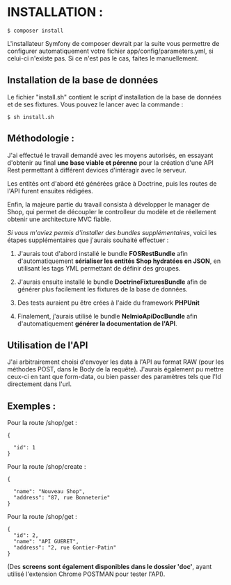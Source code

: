 INSTALLATION :
========================
```
$ composer install
```

L'installateur Symfony de composer devrait par la suite vous permettre de configurer automatiquement votre fichier app/config/parameters.yml, si celui-ci n'existe pas.
Si ce n'est pas le cas, faites le manuellement.

Installation de la base de données
--------------

Le fichier "install.sh" contient le script d'installation de la base de données et de ses fixtures. Vous pouvez le lancer avec la commande :
```
$ sh install.sh
```

## Méthodologie :

J'ai effectué le travail demandé avec les moyens autorisés, en essayant d'obtenir au final **une base viable et pérenne** pour la création d'une API Rest permettant à différent devices d'intéragir avec le serveur.


Les entités ont d'abord été générées grâce à Doctrine,
puis les routes de l'API furent ensuites rédigées.


Enfin, la majeure partie du travail consista à développer le manager de Shop,
qui permet de découpler le controlleur du modèle et de réellement obtenir une architecture MVC fiable.

*Si vous m'aviez permis d'installer des bundles supplémentaires*,
voici les étapes supplémentaires que j'aurais souhaité effectuer :

1. J'aurais tout d'abord installé le bundle **FOSRestBundle** afin d'automatiquement **sérialiser les entités Shop hydratées en JSON**,
en utilisant les tags YML permettant de définir des groupes.

2. J'aurais ensuite installé le bundle **DoctrineFixturesBundle** afin de générer plus facilement les fixtures de la base de données.

3. Des tests auraient pu être crées à l'aide du framework **PHPUnit**

4. Finalement, j'aurais utilisé le bundle **NelmioApiDocBundle** afin d'automatiquement **générer la documentation de l'API**.


Utilisation de l'API
--------------

J'ai arbitrairement choisi d'envoyer les data à l'API au format RAW (pour les méthodes POST, dans le Body de la requête).
J'aurais également pu mettre ceux-ci en tant que form-data, ou bien passer des paramètres tels que l'Id directement dans l'url.


## Exemples :

Pour la route /shop/get :
```
{

  "id": 1
}
```

Pour la route /shop/create :
```
{

  "name": "Nouveau Shop",
  "address": "87, rue Bonneterie"
}
```

Pour la route /shop/get :
```
{
  "id": 2,
  "name": "API GUERET",
  "address": "2, rue Gontier-Patin"
}
```

(Des **screens sont également disponibles dans le dossier 'doc'**, ayant utilisé l'extension Chrome POSTMAN pour tester l'API).
